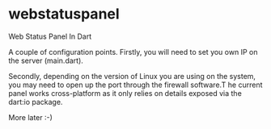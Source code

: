 # webstatuspanel
Web Status Panel In Dart

A couple of configuration points. Firstly, you will need to set you own IP on the server (main.dart).

Secondly, depending on the version of Linux you are using on the system, you may need to open up the port through the
firewall software.T he current panel works cross-platform as it only relies on details exposed via the dart:io package.

More later :-)